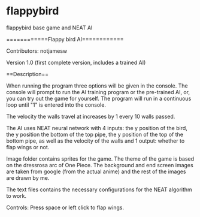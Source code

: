 # flappybird
flappybird base game and NEAT AI 

============Flappy bird AI============

Contributors: notjamesw

Version 1.0 (first complete version, includes a trained AI)

==Description==

When running the program three options will be given in the console. The console will prompt to run the AI training program or the pre-trained AI, or, you can try out the game for yourself. The program will run in a continuous loop until "1" is entered into the console. 

The velocity the walls travel at increases by 1 every 10 walls passed. 

The AI uses NEAT neural network with 4 inputs: the y position of the bird, the y position the bottom of the top pipe, the y position of the top of the bottom pipe, as well as the velocity of the walls and 1 output: whether to flap wings or not.

Image folder contains sprites for the game. The theme of the game is based on the dressrosa arc of One Piece. The background and end screen images are taken from google (from the actual anime) and the rest of the images are drawn by me. 

The text files contains the necessary configurations for the NEAT algorithm to work. 

Controls: Press space or left click to flap wings. 



